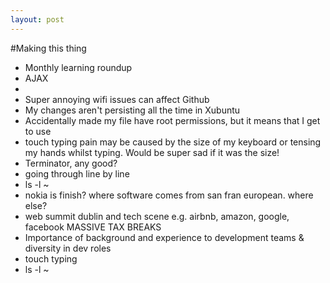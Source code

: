 ```yaml
---
layout: post
---
```


#Making this thing

- Monthly learning roundup
- AJAX
-
- Super annoying wifi issues can affect Github
- My changes aren't persisting all the time in Xubuntu
- Accidentally made my file have root permissions, but it means that I get to use
- touch typing pain may be caused by the size of my keyboard or tensing my hands whilst typing. Would be super sad if it was the size!
- Terminator, any good?
- going through line by line
- ls -l ~
- nokia is finish? where software comes from san fran european. where else?
- web summit dublin and tech scene e.g. airbnb, amazon, google, facebook MASSIVE TAX BREAKS
- Importance of background and experience to development teams & diversity in dev roles
- touch typing
- ls -l ~
